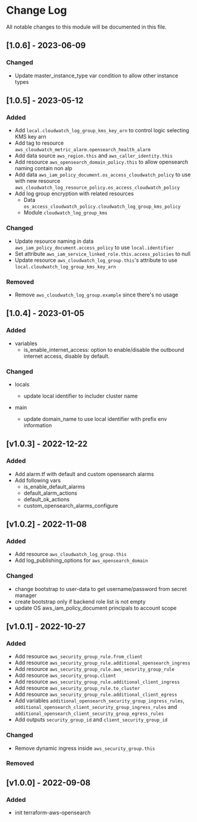 # Change Log

All notable changes to this module will be documented in this file.

## [1.0.6] - 2023-06-09

### Changed
- Update master_instance_type var condition to allow other instance types

## [1.0.5] - 2023-05-12

### Added

- Add `local.cloudwatch_log_group_kms_key_arn` to control logic selecting KMS key arn
- Add tag to resource `aws_cloudwatch_metric_alarm.opensearch_health_alarm`
- Add data source `aws_region.this` and `aws_caller_identity.this`
- Add resource `aws_opensearch_domain_policy.this` to allow opensearch naming contain non alp
- Add data `aws_iam_policy_document.os_access_cloudwatch_policy` to use with new resource `aws_cloudwatch_log_resource_policy.os_access_cloudwatch_policy`
- Add log group encryption with related resources
  - Data `os_access_cloudwatch_policy.cloudwatch_log_group_kms_policy`
  - Module `cloudwatch_log_group_kms`

### Changed

- Update resource naming in data `aws_iam_policy_document.access_policy` to use `local.identifier`
- Set attribute `aws_iam_service_linked_role.this.access_policies` to null
- Update resource `aws_cloudwatch_log_group.this`'s attribute to use `local.cloudwatch_log_group_kms_key_arn`

### Removed

- Remove `aws_cloudwatch_log_group.example` since there's no usage

## [1.0.4] - 2023-01-05

### Added

- variables
  - is_enable_internet_access: option to enable/disable the outbound internet access, disable by default.

### Changed

- locals
  - update local identifier to includer cluster name

- main
  - update domain_name to use local identifier with prefix env information


## [v1.0.3] - 2022-12-22

### Added

- Add alarm.tf with default and custom opensearch alarms
- Add following vars
    - is_enable_default_alarms
    - default_alarm_actions
    - default_ok_actions
    - custom_opensearch_alarms_configure

## [v1.0.2] - 2022-11-08

### Added

- Add resource `aws_cloudwatch_log_group.this`
- Add log_publishing_options for `aws_opensearch_domain`

### Changed
- change bootstrap to user-data to get username/password from secret manager
- create bootstrap only if backend role list is not empty
- update OS aws_iam_policy_document principals to account scope


## [v1.0.1] - 2022-10-27

### Added

- Add resource `aws_security_group_rule.from_client`
- Add resource `aws_security_group_rule.additional_opensearch_ingress`
- Add resource `aws_security_group_rule.aws_security_group_rule`
- Add resource `aws_security_group.client`
- Add resource `aws_security_group_rule.additional_client_ingress`
- Add resource `aws_security_group_rule.to_cluster`
- Add resource `aws_security_group_rule.additional_client_egress`
- Add variables `additional_opensearch_security_group_ingress_rules`, `additional_opensearch_client_security_group_ingress_rules` and `additional_opensearch_client_security_group_egress_rules`
- Add outputs `security_group_id` and `client_security_group_id`

### Changed

- Remove dynamic ingress inside `aws_security_group.this`

### Removed

## [v1.0.0] - 2022-09-08

### Added

- init terraform-aws-opensearch
